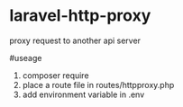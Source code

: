 # laravel-http-proxy
proxy request to another api server 



#useage

1. composer require 
2. place a route file in routes/httpproxy.php
3. add environment variable in .env
